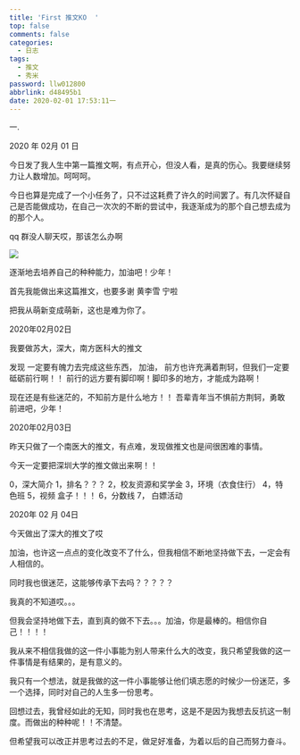 ```yaml
---
title: 'First 推文KO  '
top: false
comments: false
categories:
  - 日志
tags:
  - 推文
  - 秀米
password: llw012800
abbrlink: d48495b1
date: 2020-02-01 17:53:11一
---
```


一.

<!-- more -->

2020 年 02月 01 日

今日发了我人生中第一篇推文啊，有点开心，但没人看，是真的伤心。我要继续努力让人数增加。呵呵呵。

今日也算是完成了一个小任务了，只不过这耗费了许久的时间罢了。有几次怀疑自己是否能做成功，在自己一次次的不断的尝试中，我逐渐成为的那个自己想去成为的那个人。

qq 群没人聊天哎，那该怎么办啊

![](http://photo.jomeswang.top/20200505102107.png)

逐渐地去培养自己的种种能力，加油吧！少年！

首先我能做出来这篇推文，也要多谢   黄李雪 宁啦     

把我从萌新变成萌新，这也是难为你了。





2020年02月02日

我要做苏大，深大，南方医科大的推文

发现    一定要有魄力去完成这些东西，  加油，  前方也许充满着荆轲，但我们一定要砥砺前行啊！！ 前行的远方要有脚印啊！脚印多的地方，才能成为路啊！

现在还是有些迷茫的，不知前方是什么地方！！   吾辈青年当不惧前方荆轲，勇敢前进吧，少年！

2020年02月03日

昨天只做了一个南医大的推文，有点难，发现做推文也是间很困难的事情。

今天一定要把深圳大学的推文做出来啊！！

0，深大简介	1，排名？？？    2，校友资源和奖学金  3，环境（衣食住行）   4，特色班	5，视频	盒子！！！ 6，分数线 	 7，  白嫖活动 

2020年   02 月 04日

今天做出了深大的推文了哎

加油，也许这一点点的变化改变不了什么，但我相信不断地坚持做下去，一定会有人相信的。

同时我也很迷茫，这能够传承下去吗？？？？？

我真的不知道哎。。。

但我会坚持地做下去，直到真的做不下去。。。加油，你是最棒的。相信你自己！！！！





我从来不相信我做的这一件小事能为别人带来什么大的改变，我只希望我做的这一件事情是有结果的，是有意义的。

我只有一个想法，就是我做的这一件小事能够让他们填志愿的时候少一份迷茫，多一个选择，同时对自己的人生多一份思考。

回想过去，我曾经如此的无知，同时我也在思考，这是不是因为我想去反抗这一制度。而做出的种种呢！！不清楚。

但希望我可以改正并思考过去的不足，做足好准备，为着以后的自己而努力奋斗。